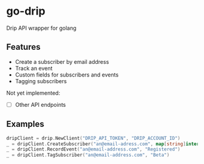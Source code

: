 # go-drip
Drip API wrapper for golang

## Features

- Create a subscriber by email address
- Track an event
- Custom fields for subscribers and events
- Tagging subscribers

Not yet implemented:

- [ ] Other API endpoints

## Examples

```go
dripClient = drip.NewClient("DRIP_API_TOKEN", "DRIP_ACCOUNT_ID")
_ = dripClient.CreateSubscriber("an@email-adress.com", map[string]interface{}{ "Partnerships": "Chris" })
_ = dripClient.RecordEvent("an@email-address.com", "Registered")
_ = dripClient.TagSubscriber("an@email-address.com", "Beta")
```
